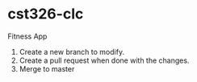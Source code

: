 # cst326-clc
Fitness App
1. Create a new branch to modify.
2. Create a pull request when done with the changes.
3. Merge to master
